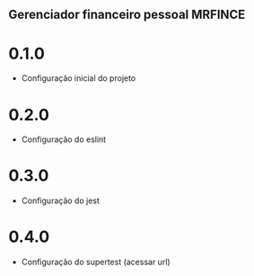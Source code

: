 ## Gerenciador financeiro pessoal MRFINCE

# 0.1.0
- Configuração inicial do projeto

# 0.2.0
- Configuração do eslint

# 0.3.0
- Configuração do jest

# 0.4.0
- Configuração do supertest (acessar url)